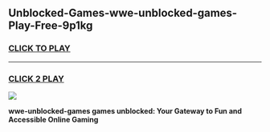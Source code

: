 
## Unblocked-Games-wwe-unblocked-games-Play-Free-9p1kg
<h3>
<a href="https://premium76.site?title=wwe-unblocked-games&ref=22A">CLICK TO PLAY</a></h3>
<hr>

<h3>
<a href="https://premium76.site?title=wwe-unblocked-games&ref=22A">CLICK 2 PLAY</a>
  
</h3>

<a href="https://premium76.site?title=wwe-unblocked-games&ref=22A"><img src="https://clearcache.store/games.png"></a>


**wwe-unblocked-games games unblocked: Your Gateway to Fun and Accessible Online Gaming**
